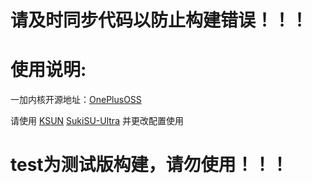 # 请及时同步代码以防止构建错误！！！

# 使用说明:
一加内核开源地址：[OnePlusOSS](https://github.com/OnePlusOSS/kernel_manifest)

请使用 [KSUN](https://github.com/Xiaomichael/OnePlus-Actions/actions/workflows/Build%20KernelSU%20Next.yml) [SukiSU-Ultra](https://github.com/Xiaomichael/OnePlus-Actions/actions/workflows/Build%20SukiSU-Ultra.yml) 并更改配置使用

# test为测试版构建，请勿使用！！！
